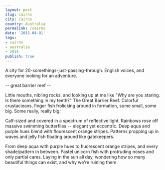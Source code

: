 ```yaml
---
layout: post
slug: cairns
city: Cairns
country: Australia
permalink: /cairns
date: '2015-04-01'
tags:
- cairns
- australia
- 2015
publish: true
---
```


A city for 20-somethings-just-passing-through. English voices, and everyone looking for an adventure.


-- great barrier reef --

Little mouths, nibling rocks, and looking up at me like "Why are you staring. Is there something in my teeth?" The Great Barrier Reef. Colorful crustacieans, finger fish frolicking around in formation, some small, some big. Some really, really big:

Calf-sized and covered in a spectrum of reflective light. Rainbows rose off massive swimming butterflies -- elegant yet eccentric. Deep aqua and purple hues blend with flourescent orange stripes. Patterns propping up in waves and jelly fish floating around like gatekeepers.

From deep aqua with purple hues to fluorescent orange stripes, and every shade/pattern in between. Pastel unicorn fish with protruding noses and only partial cares. Laying in the sun all day, wondering how so many beautiful things can exist, and why we're ruining them.